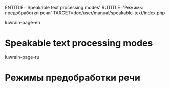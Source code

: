 
ENTITLE='Speakable text processing modes'
RUTITLE='Режимы предобработки речи'
TARGET=doc/user/manual/speakable-text/index.php

luwrain-page-en

# Speakable text processing modes

luwrain-page-ru

# Режимы предобработки речи

